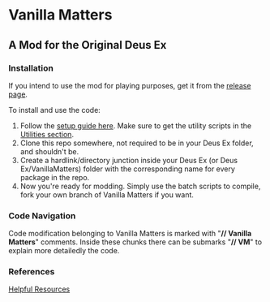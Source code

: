 # Vanilla Matters
## A Mod for the Original Deus Ex

### Installation
If you intend to use the mod for playing purposes, get it from the [release page](https://github.com/TheMarkie/VanillaMatters/releases).

To install and use the code: 
1. Follow the [setup guide here](https://github.com/TheMarkie/VanillaMatters/wiki/Setting-Up-Deus-Ex-for-modding). Make sure to get the utility scripts in the [Utilities section](https://github.com/TheMarkie/VanillaMatters/wiki/Setting-Up-Deus-Ex-for-modding#utilities).
2. Clone this repo somewhere, not required to be in your Deus Ex folder, and shouldn't be.  
3. Create a hardlink/directory junction inside your Deus Ex (or Deus Ex/VanillaMatters) folder with the corresponding name for every package in the repo.  
4. Now you're ready for modding. Simply use the batch scripts to compile, fork your own branch of Vanilla Matters if you want.

### Code Navigation
Code modification belonging to Vanilla Matters is marked with "**// Vanilla Matters**" comments. Inside these chunks there can be submarks "**// VM**" to explain more detailedly the code.

### References
[Helpful Resources](https://github.com/TheMarkie/VanillaMatters/wiki/Setting-Up-Deus-Ex-for-modding#helpful-resources)
